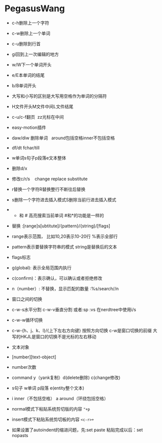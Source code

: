 # PegasusWang

- c-h删除上一个字符
- c-w删除上一个单词
- c-u删除到行首


- gi回到上一次编辑的地方

- w/W下一个单词开头
- e/E本单词的结尾
- b/B单词开头
- 大写和小写的区别是大写用空格作为单词的分隔符


- H文件开头M文件中间L文件结尾
- c-u/c-f翻页  zz光标在中间
- easy-motion插件

- daw/diw 删除单词   around包括空格inner不包括空格
- df/dt fchar/till
- w单词s句子p段落e文本整体


- 删除d/x
- 修改c/r/s    change replace substitute
- r替换一个字符R替换整行不断往后替换
- s删除一个字符进去插入模式S删除当前行进去插入模式

- * 和 # 高亮搜索当前单词    #和*的功能是一样的


- 替换 :[range]s[ubtitute]/{pattern}/{string}/[flags]
- range表示范围， 比如10,20表示10-20行   %表示全部行
- pattern表示要替换字符串的模式  string是替换后的文本
- flags标志
- g(global): 表示全局范围内执行
- c(confirm)：表示确认，可以确认或者拒绝修改
- n（number）: 不替换，显示匹配的数量 :%s/search//n



- 窗口之间的切换
- c-w-s水平分割 c-w-v垂直分割  或者:sp :vs 在nerdtree中使用i/s
- c-w-w循环切换
- c-w-{h、j、k、l}/{上下左右方向键} 按照方向切换 c-w是窗口切换的前缀
    大写的HKJL是窗口的切换不是光标的左右移动

- 文本对象
- [number]<command>[text-object]
- number次数
- command y（yank复制）d(delete删除) c(change修改)
- s句子 w单词 p段落 e(entity整个文本)
- i inner（不包括空格） a around（环绕包括空格）



- normal模式下粘贴系统剪切版的内容 `"+p`
- insert模式下粘贴系统剪切板的内容 `<c-r>+`
- 如果设置了autoindent的缩进问题，先:set paste   粘贴完成以后：set nopasts















